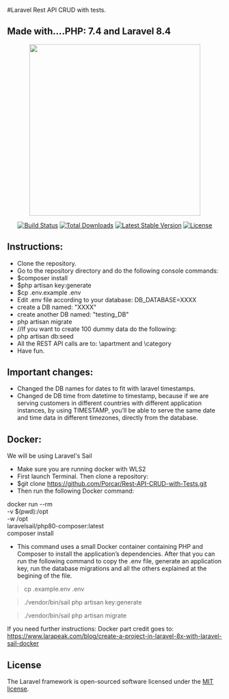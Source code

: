 #Laravel Rest API CRUD with tests.

## Made with....PHP: 7.4 and Laravel 8.4

<p align="center"><a href="https://laravel.com" target="_blank"><img src="https://raw.githubusercontent.com/laravel/art/master/logo-lockup/5%20SVG/2%20CMYK/1%20Full%20Color/laravel-logolockup-cmyk-red.svg" width="400"></a></p>

<p align="center">
<a href="https://travis-ci.org/laravel/framework"><img src="https://travis-ci.org/laravel/framework.svg" alt="Build Status"></a>
<a href="https://packagist.org/packages/laravel/framework"><img src="https://poser.pugx.org/laravel/framework/d/total.svg" alt="Total Downloads"></a>
<a href="https://packagist.org/packages/laravel/framework"><img src="https://poser.pugx.org/laravel/framework/v/stable.svg" alt="Latest Stable Version"></a>
<a href="https://packagist.org/packages/laravel/framework"><img src="https://poser.pugx.org/laravel/framework/license.svg" alt="License"></a>
</p>



## Instructions:

- Clone the repository.
- Go to the repository directory and do the following console commands:
- $composer install
- $php artisan key:generate
- $cp .env.example .env
- Edit .env file according to your database: DB_DATABASE=XXXX
- create a DB named: "XXXX"
- create another DB named: "testing_DB"
- php artisan migrate
- //If you want to create 100 dummy data do the following:
- php artisan db:seed 
- All the REST API calls are to: \apartment and \category
- Have fun.

## Important changes:

- Changed the DB names for dates to fit with laravel timestamps.
- Changed de DB time from datetime to timestamp, because if we are serving customers in different countries with different application instances, by using TIMESTAMP, you’ll be able to serve the same date and time data in different timezones, directly from the database.


## Docker:

We will be using Laravel's Sail 

- Make sure you are running docker with WLS2
- First launch Terminal. Then clone a repository:
 - $git clone https://github.com/Porcar/Rest-API-CRUD-with-Tests.git
- Then run the following Docker command:

docker run --rm \
    -v $(pwd):/opt \
    -w /opt \
    laravelsail/php80-composer:latest \
    composer install
    
- This command uses a small Docker container containing PHP and Composer to install the application’s dependencies. After that you can run the following command to copy the .env file, generate an application key, run the database migrations and all the others explained at the begining of the file.

> cp .example.env .env

> ./vendor/bin/sail php artisan key:generate

> ./vendor/bin/sail php artisan migrate

If you need further instructions:
Docker part credit goes to: https://www.larapeak.com/blog/create-a-project-in-laravel-8x-with-laravel-sail-docker

## License

The Laravel framework is open-sourced software licensed under the [MIT license](https://opensource.org/licenses/MIT).
